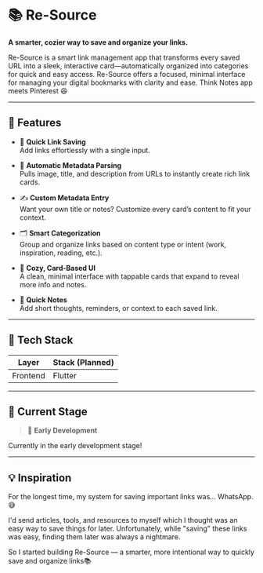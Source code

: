 # 📚 Re-Source  
**A smarter, cozier way to save and organize your links.**

Re-Source is a smart link management app that transforms every saved URL into a sleek, interactive card—automatically organized into categories for quick and easy access. Re-Source offers a focused, minimal interface for managing your digital bookmarks with clarity and ease. Think Notes app meets Pinterest 😆

---

## 🚀 Features

- 🔗 **Quick Link Saving**  
  Add links effortlessly with a single input.

- 🧠 **Automatic Metadata Parsing**  
  Pulls image, title, and description from URLs to instantly create rich link cards.

- ✍️ **Custom Metadata Entry**  
  Want your own title or notes? Customize every card’s content to fit your context.

- 🗂️ **Smart Categorization**  
  Group and organize links based on content type or intent (work, inspiration, reading, etc.).

- 📇 **Cozy, Card-Based UI**  
  A clean, minimal interface with tappable cards that expand to reveal more info and notes.

- 📝 **Quick Notes**  
  Add short thoughts, reminders, or context to each saved link.

---

## 🧩 Tech Stack

| Layer         | Stack (Planned)                   |
|---------------|-----------------------------------|
| Frontend      | Flutter                           |

---

## 🧪 Current Stage

> 🔧 **Early Development**

Currently in the early development stage!

---

## 💡 Inspiration

For the longest time, my system for saving important links was… WhatsApp. 😅

I'd send articles, tools, and resources to myself which I thought was an easy way to save things for later. Unfortunately, while "saving" these links was easy, finding them later was always a nightmare. 

So I started building Re-Source — a smarter, more intentional way to quickly save and organize links📚
